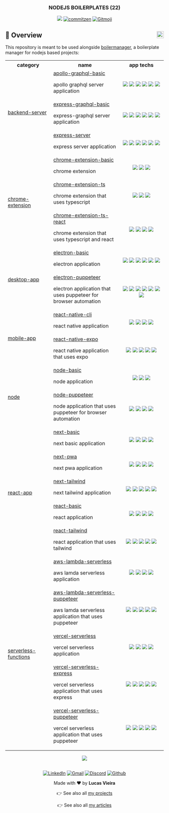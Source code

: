 <a name="TOC"></a>

<H3 align="center">
<!-- <DYNFIELD:boilerplates_count> -->
  NODEJS BOILERPLATES (22)
<!-- </DYNFIELD:boilerplates_count> -->
</H1>

<div align="center">
  <a href=""><img src="https://img.shields.io/badge/made%20with-node-1f425f?logo=node.js&.svg" /></a>
  <a href="https://github.com/commitizen/cz-cli"><img src="https://img.shields.io/badge/commitizen-friendly-brightgreen.svg?style=flat-square" alt="commitzen" /></a>
  <a href="https://gitmoji.dev"><img src="https://img.shields.io/badge/gitmoji-%20😜%20😍-FFDD67.svg?style=flat-square" alt="Gitmoji" /></a>
</div>

## :trumpet: Overview<a href="#TOC"><img align="right" src="./.github/images/up_arrow.png" width="22"></a>

This repository is meant to be used alongside [boilermanager](https://github.com/lucasvtiradentes/boilermanager), a boilerplate manager for nodejs based projects:

<div align="center">
<!-- <DYNFIELD:boilerplates> -->
  <table>
    <tr>
      <th width="165">category</th>
      <th width="300">name</th>
      <th width="200">app techs</th>
    </tr>
    <tr>
      <td rowspan="3">
        <a href="./boilerplates/backend-server">backend-server</a>
      </td>
      <td>
        <a href="./boilerplates/backend-server/apollo-graphql-basic">apollo-graphql-basic</a><br/><p>apollo graphql server application</p>
      </td>
      <td align="center">
        <a href="https://graphql.org/"><img src="https://img.shields.io/badge/graphql-F6009C?logo=graphql&logoColor=white"></a>
        <a href="https://nodejs.org/"><img src="https://img.shields.io/badge/node.js-339933?logo=nodedotjs&logoColor=white"></a>
        <a href="https://typescriptlang.org/"><img src="https://img.shields.io/badge/typescript-%23007ACC.svg?logo=typescript&logoColor=white"></a>
        <a href="https://expressjs.com/"><img src="https://img.shields.io/badge/express.js-%23404d59.svg?logo=express&logoColor=%2361DAFB"></a>
        <a href="https://jestjs.io/"><img src="https://img.shields.io/badge/jest-black?logo=jest&logoColor=white"></a>
        <a href="https://github.com/motdotla/dotenv"><img src="https://img.shields.io/badge/dotenv-gray?logo=dotenv&logoColor=white"></a>
      </td>
    </tr>
    <tr>
  <!--     <td>
        <a href="./boilerplates/backend-server">backend-server</a>
      </td> -->
      <td>
        <a href="./boilerplates/backend-server/express-graphql-basic">express-graphql-basic</a><br/><p>express-graphql server application</p>
      </td>
      <td align="center">
        <a href="https://graphql.org/"><img src="https://img.shields.io/badge/graphql-F6009C?logo=graphql&logoColor=white"></a>
        <a href="https://nodejs.org/"><img src="https://img.shields.io/badge/node.js-339933?logo=nodedotjs&logoColor=white"></a>
        <a href="https://typescriptlang.org/"><img src="https://img.shields.io/badge/typescript-%23007ACC.svg?logo=typescript&logoColor=white"></a>
        <a href="https://expressjs.com/"><img src="https://img.shields.io/badge/express.js-%23404d59.svg?logo=express&logoColor=%2361DAFB"></a>
        <a href="https://jestjs.io/"><img src="https://img.shields.io/badge/jest-black?logo=jest&logoColor=white"></a>
        <a href="https://github.com/motdotla/dotenv"><img src="https://img.shields.io/badge/dotenv-gray?logo=dotenv&logoColor=white"></a>
      </td>
    </tr>
    <tr>
  <!--     <td>
        <a href="./boilerplates/backend-server">backend-server</a>
      </td> -->
      <td>
        <a href="./boilerplates/backend-server/express-server">express-server</a><br/><p>express server application</p>
      </td>
      <td align="center">
        <a href="https://nodejs.org/"><img src="https://img.shields.io/badge/node.js-339933?logo=nodedotjs&logoColor=white"></a>
        <a href="https://typescriptlang.org/"><img src="https://img.shields.io/badge/typescript-%23007ACC.svg?logo=typescript&logoColor=white"></a>
        <a href="https://expressjs.com/"><img src="https://img.shields.io/badge/express.js-%23404d59.svg?logo=express&logoColor=%2361DAFB"></a>
        <a href="https://jestjs.io/"><img src="https://img.shields.io/badge/jest-black?logo=jest&logoColor=white"></a>
        <a href="https://github.com/ladjs/supertest/"><img src="https://img.shields.io/badge/supertest-yellow?logo=supertest&logoColor=white"></a>
        <a href="https://github.com/motdotla/dotenv"><img src="https://img.shields.io/badge/dotenv-gray?logo=dotenv&logoColor=white"></a>
      </td>
    </tr>
    <tr>
      <td rowspan="3">
        <a href="./boilerplates/chrome-extension">chrome-extension</a>
      </td>
      <td>
        <a href="./boilerplates/chrome-extension/chrome-extension-basic">chrome-extension-basic</a><br/><p>chrome extension</p>
      </td>
      <td align="center">
        <a href="https://developer.mozilla.org/pt-BR/docs/Web/JavaScript/"><img src="https://img.shields.io/badge/javascript-%23323330.svg?logo=javascript&logoColor=%23F7DF1E"></a>
        <a href="https://developer.mozilla.org/pt-BR/docs/Web/HTML"><img src="https://img.shields.io/badge/html-%23E34F26.svg?logo=html5&logoColor=white"></a>
        <a href="https://developer.mozilla.org/pt-BR/docs/Web/CSS"><img src="https://img.shields.io/badge/css-%231572B6.svg?logo=css3&logoColor=white"></a>
      </td>
    </tr>
    <tr>
  <!--     <td>
        <a href="./boilerplates/chrome-extension">chrome-extension</a>
      </td> -->
      <td>
        <a href="./boilerplates/chrome-extension/chrome-extension-ts">chrome-extension-ts</a><br/><p>chrome extension that uses typescript</p>
      </td>
      <td align="center">
        <a href="https://typescriptlang.org/"><img src="https://img.shields.io/badge/typescript-%23007ACC.svg?logo=typescript&logoColor=white"></a>
        <a href="https://developer.mozilla.org/pt-BR/docs/Web/HTML"><img src="https://img.shields.io/badge/html-%23E34F26.svg?logo=html5&logoColor=white"></a>
        <a href="https://developer.mozilla.org/pt-BR/docs/Web/CSS"><img src="https://img.shields.io/badge/css-%231572B6.svg?logo=css3&logoColor=white"></a>
      </td>
    </tr>
    <tr>
  <!--     <td>
        <a href="./boilerplates/chrome-extension">chrome-extension</a>
      </td> -->
      <td>
        <a href="./boilerplates/chrome-extension/chrome-extension-ts-react">chrome-extension-ts-react</a><br/><p>chrome extension that uses typescript and react</p>
      </td>
      <td align="center">
        <a href="https://typescriptlang.org/"><img src="https://img.shields.io/badge/typescript-%23007ACC.svg?logo=typescript&logoColor=white"></a>
        <a href="https://reactjs.org/"><img src="https://img.shields.io/badge/react-%2320232a.svg?logo=react&logoColor=%2361DAFB"></a>
        <a href="https://developer.mozilla.org/pt-BR/docs/Web/HTML"><img src="https://img.shields.io/badge/html-%23E34F26.svg?logo=html5&logoColor=white"></a>
        <a href="https://developer.mozilla.org/pt-BR/docs/Web/CSS"><img src="https://img.shields.io/badge/css-%231572B6.svg?logo=css3&logoColor=white"></a>
      </td>
    </tr>
    <tr>
      <td rowspan="2">
        <a href="./boilerplates/desktop-app">desktop-app</a>
      </td>
      <td>
        <a href="./boilerplates/desktop-app/electron-basic">electron-basic</a><br/><p>electron application</p>
      </td>
      <td align="center">
        <a href="https://nodejs.org/"><img src="https://img.shields.io/badge/node.js-339933?logo=nodedotjs&logoColor=white"></a>
        <a href="https://typescriptlang.org/"><img src="https://img.shields.io/badge/typescript-%23007ACC.svg?logo=typescript&logoColor=white"></a>
        <a href="https://www.electronjs.org/"><img src="https://img.shields.io/badge/electron-%2320232a.svg?logo=electron&logoColor=%2361DAFB"></a>
        <a href="https://developer.mozilla.org/pt-BR/docs/Web/HTML"><img src="https://img.shields.io/badge/html-%23E34F26.svg?logo=html5&logoColor=white"></a>
        <a href="https://developer.mozilla.org/pt-BR/docs/Web/CSS"><img src="https://img.shields.io/badge/css-%231572B6.svg?logo=css3&logoColor=white"></a>
        <a href="https://jestjs.io/"><img src="https://img.shields.io/badge/jest-black?logo=jest&logoColor=white"></a>
      </td>
    </tr>
    <tr>
  <!--     <td>
        <a href="./boilerplates/desktop-app">desktop-app</a>
      </td> -->
      <td>
        <a href="./boilerplates/desktop-app/electron-puppeteer">electron-puppeteer</a><br/><p>electron application that uses puppeteer for browser automation</p>
      </td>
      <td align="center">
        <a href="https://nodejs.org/"><img src="https://img.shields.io/badge/node.js-339933?logo=nodedotjs&logoColor=white"></a>
        <a href="https://typescriptlang.org/"><img src="https://img.shields.io/badge/typescript-%23007ACC.svg?logo=typescript&logoColor=white"></a>
        <a href="https://www.electronjs.org/"><img src="https://img.shields.io/badge/electron-%2320232a.svg?logo=electron&logoColor=%2361DAFB"></a>
        <a href="https://developer.mozilla.org/pt-BR/docs/Web/HTML"><img src="https://img.shields.io/badge/html-%23E34F26.svg?logo=html5&logoColor=white"></a>
        <a href="https://developer.mozilla.org/pt-BR/docs/Web/CSS"><img src="https://img.shields.io/badge/css-%231572B6.svg?logo=css3&logoColor=white"></a>
        <a href="https://github.com/puppeteer/puppeteer"><img src="https://img.shields.io/badge/🤖%20puppeteer-orange?&logoColor=white"></a>
        <a href="https://jestjs.io/"><img src="https://img.shields.io/badge/jest-black?logo=jest&logoColor=white"></a>
      </td>
    </tr>
    <tr>
      <td rowspan="2">
        <a href="./boilerplates/mobile-app">mobile-app</a>
      </td>
      <td>
        <a href="./boilerplates/mobile-app/react-native-cli">react-native-cli</a><br/><p>react native application</p>
      </td>
      <td align="center">
        <a href="https://nodejs.org/"><img src="https://img.shields.io/badge/node.js-339933?logo=nodedotjs&logoColor=white"></a>
        <a href="https://typescriptlang.org/"><img src="https://img.shields.io/badge/typescript-%23007ACC.svg?logo=typescript&logoColor=white"></a>
        <a href="https://reactnative.dev/"><img src="https://img.shields.io/badge/react_native-%2320232a.svg?logo=react&logoColor=%2361DAFB"></a>
        <a href="https://jestjs.io/"><img src="https://img.shields.io/badge/jest-black?logo=jest&logoColor=white"></a>
      </td>
    </tr>
    <tr>
  <!--     <td>
        <a href="./boilerplates/mobile-app">mobile-app</a>
      </td> -->
      <td>
        <a href="./boilerplates/mobile-app/react-native-expo">react-native-expo</a><br/><p>react native application that uses expo</p>
      </td>
      <td align="center">
        <a href="https://nodejs.org/"><img src="https://img.shields.io/badge/node.js-339933?logo=nodedotjs&logoColor=white"></a>
        <a href="https://typescriptlang.org/"><img src="https://img.shields.io/badge/typescript-%23007ACC.svg?logo=typescript&logoColor=white"></a>
        <a href="https://reactnative.dev/"><img src="https://img.shields.io/badge/react_native-%2320232a.svg?logo=react&logoColor=%2361DAFB"></a>
        <a href="https://expo.dev/"><img src="https://img.shields.io/badge/expo-%2320232a.svg?logo=expo&logoColor=%2361DAFB"></a>
        <a href="https://jestjs.io/"><img src="https://img.shields.io/badge/jest-black?logo=jest&logoColor=white"></a>
      </td>
    </tr>
    <tr>
      <td rowspan="2">
        <a href="./boilerplates/node">node</a>
      </td>
      <td>
        <a href="./boilerplates/node/node-basic">node-basic</a><br/><p>node application</p>
      </td>
      <td align="center">
        <a href="https://nodejs.org/"><img src="https://img.shields.io/badge/node.js-339933?logo=nodedotjs&logoColor=white"></a>
        <a href="https://typescriptlang.org/"><img src="https://img.shields.io/badge/typescript-%23007ACC.svg?logo=typescript&logoColor=white"></a>
        <a href="https://jestjs.io/"><img src="https://img.shields.io/badge/jest-black?logo=jest&logoColor=white"></a>
      </td>
    </tr>
    <tr>
  <!--     <td>
        <a href="./boilerplates/node">node</a>
      </td> -->
      <td>
        <a href="./boilerplates/node/node-puppeteer">node-puppeteer</a><br/><p>node application that uses puppeteer for browser automation</p>
      </td>
      <td align="center">
        <a href="https://nodejs.org/"><img src="https://img.shields.io/badge/node.js-339933?logo=nodedotjs&logoColor=white"></a>
        <a href="https://typescriptlang.org/"><img src="https://img.shields.io/badge/typescript-%23007ACC.svg?logo=typescript&logoColor=white"></a>
        <a href="https://github.com/puppeteer/puppeteer"><img src="https://img.shields.io/badge/🤖%20puppeteer-orange?&logoColor=white"></a>
        <a href="https://jestjs.io/"><img src="https://img.shields.io/badge/jest-black?logo=jest&logoColor=white"></a>
      </td>
    </tr>
    <tr>
      <td rowspan="5">
        <a href="./boilerplates/react-app">react-app</a>
      </td>
      <td>
        <a href="./boilerplates/react-app/next-basic">next-basic</a><br/><p>next basic application</p>
      </td>
      <td align="center">
        <a href="https://nodejs.org/"><img src="https://img.shields.io/badge/node.js-339933?logo=nodedotjs&logoColor=white"></a>
        <a href="https://typescriptlang.org/"><img src="https://img.shields.io/badge/typescript-%23007ACC.svg?logo=typescript&logoColor=white"></a>
        <a href="https://nextjs.org/"><img src="https://img.shields.io/badge/Next-000000?logo=next.js&logoColor=white"></a>
        <a href="https://jestjs.io/"><img src="https://img.shields.io/badge/jest-black?logo=jest&logoColor=white"></a>
      </td>
    </tr>
    <tr>
  <!--     <td>
        <a href="./boilerplates/react-app">react-app</a>
      </td> -->
      <td>
        <a href="./boilerplates/react-app/next-pwa">next-pwa</a><br/><p>next pwa application</p>
      </td>
      <td align="center">
        <a href="https://nodejs.org/"><img src="https://img.shields.io/badge/node.js-339933?logo=nodedotjs&logoColor=white"></a>
        <a href="https://typescriptlang.org/"><img src="https://img.shields.io/badge/typescript-%23007ACC.svg?logo=typescript&logoColor=white"></a>
        <a href="https://nextjs.org/"><img src="https://img.shields.io/badge/Next-000000?logo=next.js&logoColor=white"></a>
        <a href="https://jestjs.io/"><img src="https://img.shields.io/badge/jest-black?logo=jest&logoColor=white"></a>
      </td>
    </tr>
    <tr>
  <!--     <td>
        <a href="./boilerplates/react-app">react-app</a>
      </td> -->
      <td>
        <a href="./boilerplates/react-app/next-tailwind">next-tailwind</a><br/><p>next tailwind application</p>
      </td>
      <td align="center">
        <a href="https://nodejs.org/"><img src="https://img.shields.io/badge/node.js-339933?logo=nodedotjs&logoColor=white"></a>
        <a href="https://typescriptlang.org/"><img src="https://img.shields.io/badge/typescript-%23007ACC.svg?logo=typescript&logoColor=white"></a>
        <a href="https://nextjs.org/"><img src="https://img.shields.io/badge/Next-000000?logo=next.js&logoColor=white"></a>
        <a href="https://jestjs.io/"><img src="https://img.shields.io/badge/jest-black?logo=jest&logoColor=white"></a>
        <a href="https://tailwindcss.com/"><img src="https://img.shields.io/badge/tailwind-1e3a8a?logo=tailwindcss&logoColor=white"></a>
      </td>
    </tr>
    <tr>
  <!--     <td>
        <a href="./boilerplates/react-app">react-app</a>
      </td> -->
      <td>
        <a href="./boilerplates/react-app/react-basic">react-basic</a><br/><p>react application</p>
      </td>
      <td align="center">
        <a href="https://nodejs.org/"><img src="https://img.shields.io/badge/node.js-339933?logo=nodedotjs&logoColor=white"></a>
        <a href="https://typescriptlang.org/"><img src="https://img.shields.io/badge/typescript-%23007ACC.svg?logo=typescript&logoColor=white"></a>
        <a href="https://reactjs.org/"><img src="https://img.shields.io/badge/react-%2320232a.svg?logo=react&logoColor=%2361DAFB"></a>
        <a href="https://jestjs.io/"><img src="https://img.shields.io/badge/jest-black?logo=jest&logoColor=white"></a>
      </td>
    </tr>
    <tr>
  <!--     <td>
        <a href="./boilerplates/react-app">react-app</a>
      </td> -->
      <td>
        <a href="./boilerplates/react-app/react-tailwind">react-tailwind</a><br/><p>react application that uses tailwind</p>
      </td>
      <td align="center">
        <a href="https://nodejs.org/"><img src="https://img.shields.io/badge/node.js-339933?logo=nodedotjs&logoColor=white"></a>
        <a href="https://typescriptlang.org/"><img src="https://img.shields.io/badge/typescript-%23007ACC.svg?logo=typescript&logoColor=white"></a>
        <a href="https://reactjs.org/"><img src="https://img.shields.io/badge/react-%2320232a.svg?logo=react&logoColor=%2361DAFB"></a>
        <a href="https://tailwindcss.com/"><img src="https://img.shields.io/badge/tailwind-1e3a8a?logo=tailwindcss&logoColor=white"></a>
        <a href="https://jestjs.io/"><img src="https://img.shields.io/badge/jest-black?logo=jest&logoColor=white"></a>
      </td>
    </tr>
    <tr>
      <td rowspan="5">
        <a href="./boilerplates/serverless-functions">serverless-functions</a>
      </td>
      <td>
        <a href="./boilerplates/serverless-functions/aws-lambda-serverless">aws-lambda-serverless</a><br/><p>aws lamda serverless application</p>
      </td>
      <td align="center">
        <a href="https://nodejs.org/"><img src="https://img.shields.io/badge/node.js-339933?logo=nodedotjs&logoColor=white"></a>
        <a href="https://typescriptlang.org/"><img src="https://img.shields.io/badge/typescript-%23007ACC.svg?logo=typescript&logoColor=white"></a>
        <a href="https://aws.com/"><img src="https://img.shields.io/badge/aws-yellow?logo=amazonaws&logoColor=white"></a>
        <a href="https://serverless.com/"><img src="https://img.shields.io/badge/serverless-red?logo=serverless&logoColor=white"></a>
      </td>
    </tr>
    <tr>
  <!--     <td>
        <a href="./boilerplates/serverless-functions">serverless-functions</a>
      </td> -->
      <td>
        <a href="./boilerplates/serverless-functions/aws-lambda-serverless-puppeteer">aws-lambda-serverless-puppeteer</a><br/><p>aws lamda serverless application that uses puppeteer</p>
      </td>
      <td align="center">
        <a href="https://nodejs.org/"><img src="https://img.shields.io/badge/node.js-339933?logo=nodedotjs&logoColor=white"></a>
        <a href="https://typescriptlang.org/"><img src="https://img.shields.io/badge/typescript-%23007ACC.svg?logo=typescript&logoColor=white"></a>
        <a href="https://aws.com/"><img src="https://img.shields.io/badge/aws-yellow?logo=amazonaws&logoColor=white"></a>
        <a href="https://serverless.com/"><img src="https://img.shields.io/badge/serverless-red?logo=serverless&logoColor=white"></a>
        <a href="https://github.com/puppeteer/puppeteer"><img src="https://img.shields.io/badge/🤖%20puppeteer-orange?&logoColor=white"></a>
      </td>
    </tr>
    <tr>
  <!--     <td>
        <a href="./boilerplates/serverless-functions">serverless-functions</a>
      </td> -->
      <td>
        <a href="./boilerplates/serverless-functions/vercel-serverless">vercel-serverless</a><br/><p>vercel serverless application</p>
      </td>
      <td align="center">
        <a href="https://nodejs.org/"><img src="https://img.shields.io/badge/node.js-339933?logo=nodedotjs&logoColor=white"></a>
        <a href="https://typescriptlang.org/"><img src="https://img.shields.io/badge/typescript-%23007ACC.svg?logo=typescript&logoColor=white"></a>
        <a href="https://vercel.com/"><img src="https://img.shields.io/badge/vercel-black?logo=vercel&logoColor=white"></a>
        <a href="https://serverless.com/"><img src="https://img.shields.io/badge/serverless-red?logo=serverless&logoColor=white"></a>
      </td>
    </tr>
    <tr>
  <!--     <td>
        <a href="./boilerplates/serverless-functions">serverless-functions</a>
      </td> -->
      <td>
        <a href="./boilerplates/serverless-functions/vercel-serverless-express">vercel-serverless-express</a><br/><p>vercel serverless application that uses express</p>
      </td>
      <td align="center">
        <a href="https://nodejs.org/"><img src="https://img.shields.io/badge/node.js-339933?logo=nodedotjs&logoColor=white"></a>
        <a href="https://typescriptlang.org/"><img src="https://img.shields.io/badge/typescript-%23007ACC.svg?logo=typescript&logoColor=white"></a>
        <a href="https://vercel.com/"><img src="https://img.shields.io/badge/vercel-black?logo=vercel&logoColor=white"></a>
        <a href="https://serverless.com/"><img src="https://img.shields.io/badge/serverless-red?logo=serverless&logoColor=white"></a>
        <a href="https://expressjs.com/"><img src="https://img.shields.io/badge/express.js-%23404d59.svg?logo=express&logoColor=%2361DAFB"></a>
      </td>
    </tr>
    <tr>
  <!--     <td>
        <a href="./boilerplates/serverless-functions">serverless-functions</a>
      </td> -->
      <td>
        <a href="./boilerplates/serverless-functions/vercel-serverless-puppeteer">vercel-serverless-puppeteer</a><br/><p>vercel serverless application that uses puppeteer</p>
      </td>
      <td align="center">
        <a href="https://nodejs.org/"><img src="https://img.shields.io/badge/node.js-339933?logo=nodedotjs&logoColor=white"></a>
        <a href="https://typescriptlang.org/"><img src="https://img.shields.io/badge/typescript-%23007ACC.svg?logo=typescript&logoColor=white"></a>
        <a href="https://vercel.com/"><img src="https://img.shields.io/badge/vercel-black?logo=vercel&logoColor=white"></a>
        <a href="https://serverless.com/"><img src="https://img.shields.io/badge/serverless-red?logo=serverless&logoColor=white"></a>
        <a href="https://github.com/puppeteer/puppeteer"><img src="https://img.shields.io/badge/🤖%20puppeteer-orange?&logoColor=white"></a>
      </td>
    </tr>
  </table>
<!-- </DYNFIELD:boilerplates> -->
</div>

<div align="center"><a href="#"><img src="./.github/images/divider.png" /></a></div>

<br/>

<div align="center">
  <p>
    <a target="_blank" href="https://www.linkedin.com/in/lucasvtiradentes/"><img src="https://img.shields.io/badge/-linkedin-blue?logo=Linkedin&logoColor=white" alt="LinkedIn"></a>
    <a target="_blank" href="mailto:lucasvtiradentes@gmail.com"><img src="https://img.shields.io/badge/gmail-red?logo=gmail&logoColor=white" alt="Gmail"></a>
    <a target="_blank" href="https://discord.com/users/262326726892191744"><img src="https://img.shields.io/badge/discord-5865F2?logo=discord&logoColor=white" alt="Discord"></a>
    <a target="_blank" href="https://github.com/lucasvtiradentes/"><img src="https://img.shields.io/badge/github-gray?logo=github&logoColor=white" alt="Github"></a>
  </p>
  <p>Made with ❤️ by <b>Lucas Vieira</b></p>
  <p>👉 See also all <a href="https://github.com/lucasvtiradentes/lucasvtiradentes/blob/master/portfolio/PROJECTS.md#TOC">my projects</a></p>
  <p>👉 See also all <a href="https://github.com/lucasvtiradentes/my-tutorials/blob/master/README.md#TOC">my articles</a></p>
</div>

